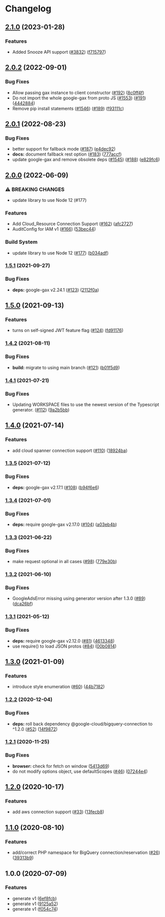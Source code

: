 # Changelog

## [2.1.0](https://github.com/googleapis/google-cloud-node/compare/bigquery-connection-v2.0.2...bigquery-connection-v2.1.0) (2023-01-28)


### Features

* Added Snooze API support ([#3832](https://github.com/googleapis/google-cloud-node/issues/3832)) ([f715797](https://github.com/googleapis/google-cloud-node/commit/f715797a46cdd2bf4dffc1a82378986941fd6d79))

## [2.0.2](https://github.com/googleapis/nodejs-bigquery-connection/compare/v2.0.1...v2.0.2) (2022-09-01)


### Bug Fixes

* Allow passing gax instance to client constructor ([#192](https://github.com/googleapis/nodejs-bigquery-connection/issues/192)) ([8c0ff4f](https://github.com/googleapis/nodejs-bigquery-connection/commit/8c0ff4ff10e8f8f2d680de15f703981a769d8e38))
* Do not import the whole google-gax from proto JS ([#1553](https://github.com/googleapis/nodejs-bigquery-connection/issues/1553)) ([#191](https://github.com/googleapis/nodejs-bigquery-connection/issues/191)) ([4442884](https://github.com/googleapis/nodejs-bigquery-connection/commit/4442884234d2e6e28659379534288839225c7091))
* Remove pip install statements ([#1546](https://github.com/googleapis/nodejs-bigquery-connection/issues/1546)) ([#189](https://github.com/googleapis/nodejs-bigquery-connection/issues/189)) ([f93111c](https://github.com/googleapis/nodejs-bigquery-connection/commit/f93111c57ebfb6527a14e7af017e2c7ce379dcb8))

## [2.0.1](https://github.com/googleapis/nodejs-bigquery-connection/compare/v2.0.0...v2.0.1) (2022-08-23)


### Bug Fixes

* better support for fallback mode ([#187](https://github.com/googleapis/nodejs-bigquery-connection/issues/187)) ([e4dec92](https://github.com/googleapis/nodejs-bigquery-connection/commit/e4dec92bf2dacdedca084095283bab2393f295ed))
* **docs:** document fallback rest option ([#183](https://github.com/googleapis/nodejs-bigquery-connection/issues/183)) ([777accf](https://github.com/googleapis/nodejs-bigquery-connection/commit/777accfa5875cbe8e6e20ec33f96140cf179532a))
* update google-gax and remove obsolete deps ([#1545](https://github.com/googleapis/nodejs-bigquery-connection/issues/1545)) ([#188](https://github.com/googleapis/nodejs-bigquery-connection/issues/188)) ([e829fc6](https://github.com/googleapis/nodejs-bigquery-connection/commit/e829fc63f6c492ae78b35cc16c3a224021cf2bb2))

## [2.0.0](https://github.com/googleapis/nodejs-bigquery-connection/compare/v1.5.1...v2.0.0) (2022-06-09)


### ⚠ BREAKING CHANGES

* update library to use Node 12 (#177)

### Features

* Add Cloud_Resource Connection Support ([#162](https://github.com/googleapis/nodejs-bigquery-connection/issues/162)) ([afc2727](https://github.com/googleapis/nodejs-bigquery-connection/commit/afc272726d3600f425faca2a8b5bf22a6a24314c))
* AuditConfig for IAM v1 ([#166](https://github.com/googleapis/nodejs-bigquery-connection/issues/166)) ([53bec44](https://github.com/googleapis/nodejs-bigquery-connection/commit/53bec4434eaec4ffba927554f8cee14b45a3c646))


### Build System

* update library to use Node 12 ([#177](https://github.com/googleapis/nodejs-bigquery-connection/issues/177)) ([b034adf](https://github.com/googleapis/nodejs-bigquery-connection/commit/b034adfbd415d1138d5921b51434d28819990cee))

### [1.5.1](https://www.github.com/googleapis/nodejs-bigquery-connection/compare/v1.5.0...v1.5.1) (2021-09-27)


### Bug Fixes

* **deps:** google-gax v2.24.1 ([#123](https://www.github.com/googleapis/nodejs-bigquery-connection/issues/123)) ([2112f0a](https://www.github.com/googleapis/nodejs-bigquery-connection/commit/2112f0a9fe594c5cac19f79dd554ea3b232aae45))

## [1.5.0](https://www.github.com/googleapis/nodejs-bigquery-connection/compare/v1.4.2...v1.5.0) (2021-09-13)


### Features

* turns on self-signed JWT feature flag ([#124](https://www.github.com/googleapis/nodejs-bigquery-connection/issues/124)) ([fd91176](https://www.github.com/googleapis/nodejs-bigquery-connection/commit/fd91176a1b7a2c93b68137e66198f93fea8fe939))

### [1.4.2](https://www.github.com/googleapis/nodejs-bigquery-connection/compare/v1.4.1...v1.4.2) (2021-08-11)


### Bug Fixes

* **build:** migrate to using main branch ([#121](https://www.github.com/googleapis/nodejs-bigquery-connection/issues/121)) ([b01f5d9](https://www.github.com/googleapis/nodejs-bigquery-connection/commit/b01f5d9be2bb8574218c25efe4afc4bea8535cf4))

### [1.4.1](https://www.github.com/googleapis/nodejs-bigquery-connection/compare/v1.4.0...v1.4.1) (2021-07-21)


### Bug Fixes

* Updating WORKSPACE files to use the newest version of the Typescript generator. ([#112](https://www.github.com/googleapis/nodejs-bigquery-connection/issues/112)) ([9a2b5bb](https://www.github.com/googleapis/nodejs-bigquery-connection/commit/9a2b5bb9796be07bd13ca886061f30151c5ba235))

## [1.4.0](https://www.github.com/googleapis/nodejs-bigquery-connection/compare/v1.3.5...v1.4.0) (2021-07-14)


### Features

* add cloud spanner connection support ([#110](https://www.github.com/googleapis/nodejs-bigquery-connection/issues/110)) ([18924ba](https://www.github.com/googleapis/nodejs-bigquery-connection/commit/18924bade9c347ca3775ace87dc140743aea4a86))

### [1.3.5](https://www.github.com/googleapis/nodejs-bigquery-connection/compare/v1.3.4...v1.3.5) (2021-07-12)


### Bug Fixes

* **deps:** google-gax v2.17.1 ([#108](https://www.github.com/googleapis/nodejs-bigquery-connection/issues/108)) ([b94f6e6](https://www.github.com/googleapis/nodejs-bigquery-connection/commit/b94f6e69c6984ef5180f64e25eb5576d35471573))

### [1.3.4](https://www.github.com/googleapis/nodejs-bigquery-connection/compare/v1.3.3...v1.3.4) (2021-07-01)


### Bug Fixes

* **deps:** require google-gax v2.17.0 ([#104](https://www.github.com/googleapis/nodejs-bigquery-connection/issues/104)) ([a03eb4b](https://www.github.com/googleapis/nodejs-bigquery-connection/commit/a03eb4b9be4dac6e3cfc7d2ceb169dcff80617ef))

### [1.3.3](https://www.github.com/googleapis/nodejs-bigquery-connection/compare/v1.3.2...v1.3.3) (2021-06-22)


### Bug Fixes

* make request optional in all cases ([#98](https://www.github.com/googleapis/nodejs-bigquery-connection/issues/98)) ([779e30b](https://www.github.com/googleapis/nodejs-bigquery-connection/commit/779e30b0fbd9b2c1ed7b826c41d17e679d3d60db))

### [1.3.2](https://www.github.com/googleapis/nodejs-bigquery-connection/compare/v1.3.1...v1.3.2) (2021-06-10)


### Bug Fixes

* GoogleAdsError missing using generator version after 1.3.0 ([#89](https://www.github.com/googleapis/nodejs-bigquery-connection/issues/89)) ([dca26bf](https://www.github.com/googleapis/nodejs-bigquery-connection/commit/dca26bfe396c852e9c7e7481105b8d7387ed1977))

### [1.3.1](https://www.github.com/googleapis/nodejs-bigquery-connection/compare/v1.3.0...v1.3.1) (2021-05-12)


### Bug Fixes

* **deps:** require google-gax v2.12.0 ([#81](https://www.github.com/googleapis/nodejs-bigquery-connection/issues/81)) ([4613348](https://www.github.com/googleapis/nodejs-bigquery-connection/commit/46133486a55dc2a4d8f75bae748898397df31714))
* use require() to load JSON protos ([#84](https://www.github.com/googleapis/nodejs-bigquery-connection/issues/84)) ([00b0814](https://www.github.com/googleapis/nodejs-bigquery-connection/commit/00b0814beadc47856a58c2fea3d9f651f343245b))

## [1.3.0](https://www.github.com/googleapis/nodejs-bigquery-connection/compare/v1.2.2...v1.3.0) (2021-01-09)


### Features

* introduce style enumeration ([#60](https://www.github.com/googleapis/nodejs-bigquery-connection/issues/60)) ([44b7182](https://www.github.com/googleapis/nodejs-bigquery-connection/commit/44b7182422254a6267eef8b59271a09796503720))

### [1.2.2](https://www.github.com/googleapis/nodejs-bigquery-connection/compare/v1.2.1...v1.2.2) (2020-12-04)


### Bug Fixes

* **deps:** roll back dependency @google-cloud/bigquery-connection to ^1.2.0 ([#52](https://www.github.com/googleapis/nodejs-bigquery-connection/issues/52)) ([14f9872](https://www.github.com/googleapis/nodejs-bigquery-connection/commit/14f9872f2175791f663ccfb6511d2d3e408f4151))

### [1.2.1](https://www.github.com/googleapis/nodejs-bigquery-connection/compare/v1.2.0...v1.2.1) (2020-11-25)


### Bug Fixes

* **browser:** check for fetch on window ([5413d69](https://www.github.com/googleapis/nodejs-bigquery-connection/commit/5413d694d4b70eb338a17a5eb4a682f1673abfee))
* do not modify options object, use defaultScopes ([#46](https://www.github.com/googleapis/nodejs-bigquery-connection/issues/46)) ([07244e4](https://www.github.com/googleapis/nodejs-bigquery-connection/commit/07244e4c6375bdbee47db6c7a2b018594c9b34e5))

## [1.2.0](https://www.github.com/googleapis/nodejs-bigquery-connection/compare/v1.1.0...v1.2.0) (2020-10-17)


### Features

* add aws connection support ([#33](https://www.github.com/googleapis/nodejs-bigquery-connection/issues/33)) ([13fecb8](https://www.github.com/googleapis/nodejs-bigquery-connection/commit/13fecb87d0191a4654f14604164072570f640dc6))

## [1.1.0](https://www.github.com/googleapis/nodejs-bigquery-connection/compare/v1.0.0...v1.1.0) (2020-08-10)


### Features

* add/correct PHP namespace for BigQuery connection/reservation ([#26](https://www.github.com/googleapis/nodejs-bigquery-connection/issues/26)) ([39313b9](https://www.github.com/googleapis/nodejs-bigquery-connection/commit/39313b930e12a20203d137058899479ca83d51d5))

## 1.0.0 (2020-07-09)


### Features

* generate v1 ([6ef8fcb](https://www.github.com/googleapis/nodejs-bigquery-connection/commit/6ef8fcbc9b50f7ccef429347841968fe41ad60cf))
* generate v1 ([9125a52](https://www.github.com/googleapis/nodejs-bigquery-connection/commit/9125a52480f9259e959a6a4ce706fb574b74ae0a))
* generate v1 ([f054c74](https://www.github.com/googleapis/nodejs-bigquery-connection/commit/f054c743a5529831a5993fc0e9eb9efbeccae0cb))
